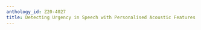 ```yaml
---
anthology_id: Z20-4027
title: Detecting Urgency in Speech with Personalised Acoustic Features
---
```

